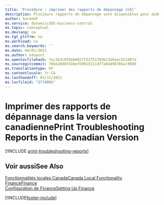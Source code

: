 ```yaml
---
title: 'Procédure : imprimer des rapports de dépannage [CA]'
description: Plusieurs rapports de dépannage sont disponibles pour aider les partenaires certifiés Microsoft à résoudre les problèmes dans la version canadienne.
author: SorenGP
ms.service: dynamics365-business-central
ms.topic: conceptual
ms.devlang: na
ms.tgt_pltfrm: na
ms.workload: na
ms.search.keywords: ''
ms.date: 04/01/2021
ms.author: edupont
ms.openlocfilehash: 7ec2b3c0fbbb6027f52f51769b2169aac922407a
ms.sourcegitcommit: 766e2840fd16efb901d211d7fa64d96766ac99d9
ms.translationtype: HT
ms.contentlocale: fr-CA
ms.lasthandoff: 03/31/2021
ms.locfileid: "5774991"
---
```

# <a name="print-troubleshooting-reports-in-the-canadian-version"></a><span data-ttu-id="a205c-103">Imprimer des rapports de dépannage dans la version canadienne</span><span class="sxs-lookup"><span data-stu-id="a205c-103">Print Troubleshooting Reports in the Canadian Version</span></span>

[!INCLUDE [print-troubleshooting-reports](../includes/CAMXUS/print-troubleshooting-reports.md)]

## <a name="see-also"></a><span data-ttu-id="a205c-104">Voir aussi</span><span class="sxs-lookup"><span data-stu-id="a205c-104">See Also</span></span>

[<span data-ttu-id="a205c-105">Fonctionnalités locales Canada</span><span class="sxs-lookup"><span data-stu-id="a205c-105">Canada Local Functionality</span></span>](canada-local-functionality.md)  
[<span data-ttu-id="a205c-106">Finance</span><span class="sxs-lookup"><span data-stu-id="a205c-106">Finance</span></span>](../../finance.md)  
[<span data-ttu-id="a205c-107">Configuration de Finance</span><span class="sxs-lookup"><span data-stu-id="a205c-107">Setting Up Finance</span></span>](../../finance.md)  


[!INCLUDE[footer-include](../../includes/footer-banner.md)]